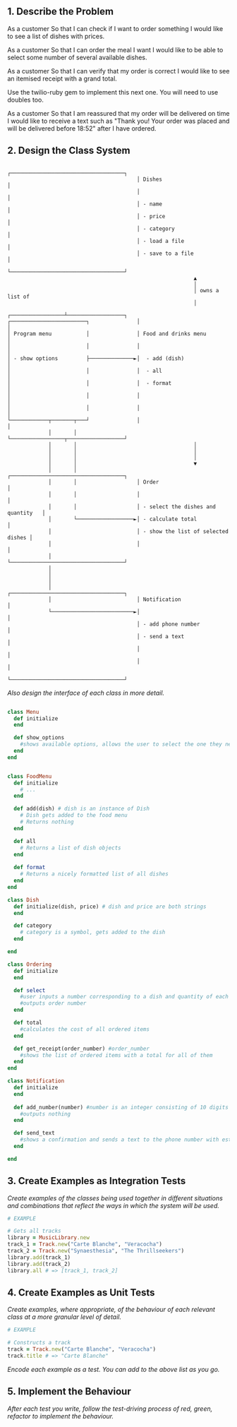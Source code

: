 ## 1. Describe the Problem

As a customer
So that I can check if I want to order something
I would like to see a list of dishes with prices.

As a customer
So that I can order the meal I want
I would like to be able to select some number of several available dishes.

As a customer
So that I can verify that my order is correct
I would like to see an itemised receipt with a grand total.



Use the twilio-ruby gem to implement this next one. You will need to use doubles too.

As a customer
So that I am reassured that my order will be delivered on time
I would like to receive a text such as "Thank you! Your order was placed and will be delivered before 18:52" after I have ordered.

## 2. Design the Class System

```
                                         ┌────────────────────────────────────┐
                                         │ Dishes                             │
                                         │                                    │
                                         │ - name                             │
                                         │ - price                            │
                                         │ - category                         │
                                         │ - load a file                      │
                                         │ - save to a file                   │
                                         └────────────────────────────────────┘
                                                           ▲
                                                           │
                                                           │ owns a list of
                                                           │
                                         ┌─────────────────┴──────────────────┐
┌────────────────────────┐               │                                    │
│ Program menu           │               │ Food and drinks menu               │
│                        │               │                                    │
│ - show options         ├──────────────►│  - add (dish)                      │
│                        │               │  - all                             │
│                        │               │  - format                          │
│                        │               │                                    │
│                        │               │                                    │
└────────────┬───────┬───┘               │                                    │
             │       │                   └─────────────────┬──────────────────┘
             │       │                                     │
             │       │                                     │
             │       │                                     │
             │       │                                     ▼
             │       │                   ┌────────────────────────────────────┐
             │       │                   │ Order                              │
             │       │                   │                                    │
             │       │                   │ - select the dishes and quantity   │
             │       └──────────────────►│ - calculate total                  │
             │                           │ - show the list of selected dishes │
             │                           │                                    │
             │                           └────────────────────────────────────┘
             │
             │
             │
             │                           ┌────────────────────────────────────┐
             │                           │ Notification                       │
             └──────────────────────────►│                                    │
                                         │ - add phone number                 │
                                         │ - send a text                      │
                                         │                                    │
                                         │                                    │
                                         └────────────────────────────────────┘
```

_Also design the interface of each class in more detail._

```ruby

class Menu
  def initialize
  end

  def show_options
    #shows available options, allows the user to select the one they need
  end
end


class FoodMenu
  def initialize
    # ...
  end

  def add(dish) # dish is an instance of Dish
    # Dish gets added to the food menu
    # Returns nothing
  end

  def all
    # Returns a list of dish objects
  end
  
  def format 
    # Returns a nicely formatted list of all dishes
  end
end

class Dish
  def initialize(dish, price) # dish and price are both strings
  end

  def category
    # category is a symbol, gets added to the dish
  end

end

class Ordering
  def initialize
  end

  def select
    #user inputs a number corresponding to a dish and quantity of each dish
    #outputs order number
  end

  def total
    #calculates the cost of all ordered items
  end

  def get_receipt(order_number) #order_number 
    #shows the list of ordered items with a total for all of them
  end
end

class Notification
  def initialize
  end
  
  def add_number(number) #number is an integer consisting of 10 digits and starting with 0
    #outputs nothing
  end

  def send_text
    #shows a confirmation and sends a text to the phone number with estimated delivery time
  end

end
```

## 3. Create Examples as Integration Tests

_Create examples of the classes being used together in different situations and
combinations that reflect the ways in which the system will be used._

```ruby
# EXAMPLE

# Gets all tracks
library = MusicLibrary.new
track_1 = Track.new("Carte Blanche", "Veracocha")
track_2 = Track.new("Synaesthesia", "The Thrillseekers")
library.add(track_1)
library.add(track_2)
library.all # => [track_1, track_2]
```

## 4. Create Examples as Unit Tests

_Create examples, where appropriate, of the behaviour of each relevant class at
a more granular level of detail._

```ruby
# EXAMPLE

# Constructs a track
track = Track.new("Carte Blanche", "Veracocha")
track.title # => "Carte Blanche"
```

_Encode each example as a test. You can add to the above list as you go._

## 5. Implement the Behaviour

_After each test you write, follow the test-driving process of red, green,
refactor to implement the behaviour._

